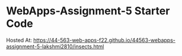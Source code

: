# WebApps-Assignment-5 Starter Code
Hosted At: https://44-563-web-apps-f22.github.io/44563-webapps-assignment-5-lakshmi2810/insects.html
